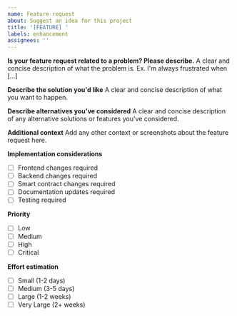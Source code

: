 ```yaml
---
name: Feature request
about: Suggest an idea for this project
title: '[FEATURE] '
labels: enhancement
assignees: ''
---
```


**Is your feature request related to a problem? Please describe.**
A clear and concise description of what the problem is. Ex. I'm always frustrated when [...]

**Describe the solution you'd like**
A clear and concise description of what you want to happen.

**Describe alternatives you've considered**
A clear and concise description of any alternative solutions or features you've considered.

**Additional context**
Add any other context or screenshots about the feature request here.

**Implementation considerations**
- [ ] Frontend changes required
- [ ] Backend changes required
- [ ] Smart contract changes required
- [ ] Documentation updates required
- [ ] Testing required

**Priority**
- [ ] Low
- [ ] Medium
- [ ] High
- [ ] Critical

**Effort estimation**
- [ ] Small (1-2 days)
- [ ] Medium (3-5 days)
- [ ] Large (1-2 weeks)
- [ ] Very Large (2+ weeks)
